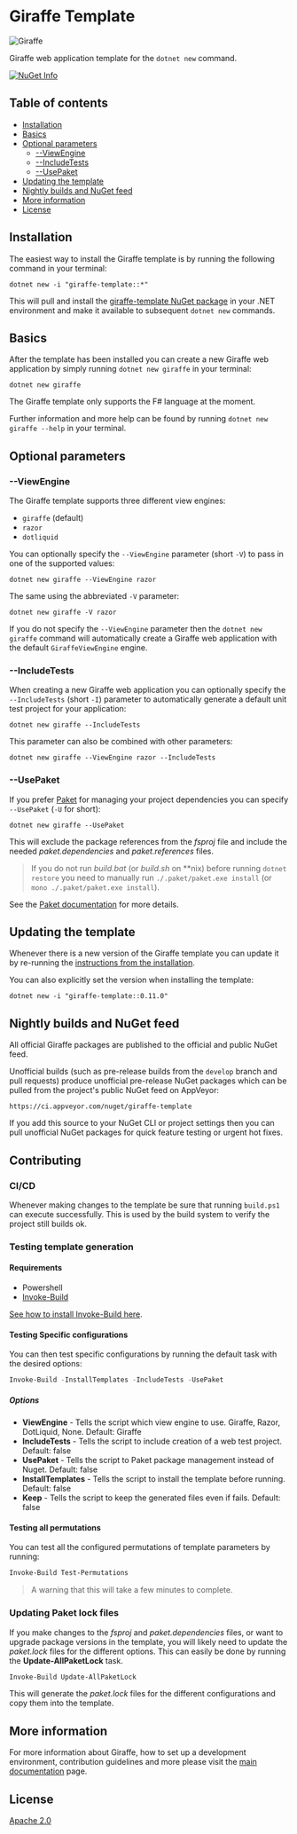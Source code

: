 # Giraffe Template

![Giraffe](https://raw.githubusercontent.com/giraffe-fsharp/Giraffe/master/giraffe.png)

Giraffe web application template for the `dotnet new` command.

[![NuGet Info](https://buildstats.info/nuget/giraffe-template)](https://www.nuget.org/packages/giraffe-template/)

## Table of contents

- [Installation](#installation)
- [Basics](#basics)
- [Optional parameters](#optional-parameters)
    - [--ViewEngine](#--viewengine)
    - [--IncludeTests](#--includetests)
    - [--UsePaket](#--usepaket)
- [Updating the template](#updating-the-template)
- [Nightly builds and NuGet feed](#nightly-builds-and-nuget-feed)
- [More information](#more-information)
- [License](#license)

## Installation

The easiest way to install the Giraffe template is by running the following command in your terminal:

```
dotnet new -i "giraffe-template::*"
```

This will pull and install the [giraffe-template NuGet package](https://www.nuget.org/packages/giraffe-template/) in your .NET environment and make it available to subsequent `dotnet new` commands.

## Basics

After the template has been installed you can create a new Giraffe web application by simply running `dotnet new giraffe` in your terminal:

```
dotnet new giraffe
```

The Giraffe template only supports the F# language at the moment.

Further information and more help can be found by running `dotnet new giraffe --help` in your terminal.

## Optional parameters

### --ViewEngine

The Giraffe template supports three different view engines:

- `giraffe` (default)
- `razor`
- `dotliquid`

You can optionally specify the `--ViewEngine` parameter (short `-V`) to pass in one of the supported values:

```
dotnet new giraffe --ViewEngine razor
```

The same using the abbreviated `-V` parameter:

```
dotnet new giraffe -V razor
```

If you do not specify the `--ViewEngine` parameter then the `dotnet new giraffe` command will automatically create a Giraffe web application with the default `GiraffeViewEngine` engine.

### --IncludeTests

When creating a new Giraffe web application you can optionally specify the `--IncludeTests` (short `-I`) parameter to automatically generate a default unit test project for your application:

```
dotnet new giraffe --IncludeTests
```

This parameter can also be combined with other parameters:

```
dotnet new giraffe --ViewEngine razor --IncludeTests
```

### --UsePaket

If you prefer [Paket](https://fsprojects.github.io/) for managing your project dependencies you can specify `--UsePaket` (`-U` for short):

```
dotnet new giraffe --UsePaket
```

This will exclude the package references from the *fsproj* file and include the needed *paket.dependencies* and *paket.references* files.

> If you do not run *build.bat* (or *build.sh* on **nix) before running `dotnet restore` you need to manually run `./.paket/paket.exe install` (or `mono ./.paket/paket.exe install`).

See the [Paket documentation](https://fsprojects.github.io/) for more details.

## Updating the template

Whenever there is a new version of the Giraffe template you can update it by re-running the [instructions from the installation](#installation).

You can also explicitly set the version when installing the template:

```
dotnet new -i "giraffe-template::0.11.0"
```

## Nightly builds and NuGet feed

All official Giraffe packages are published to the official and public NuGet feed.

Unofficial builds (such as pre-release builds from the `develop` branch and pull requests) produce unofficial pre-release NuGet packages which can be pulled from the project's public NuGet feed on AppVeyor:

```
https://ci.appveyor.com/nuget/giraffe-template
```

If you add this source to your NuGet CLI or project settings then you can pull unofficial NuGet packages for quick feature testing or urgent hot fixes.

## Contributing

### CI/CD

Whenever making changes to the template be sure that running `build.ps1` can execute successfully. This is used by the build system to verify the project still builds ok.

### Testing template generation

#### Requirements

- Powershell
- [Invoke-Build](https://github.com/nightroman/Invoke-Build)

[See how to install Invoke-Build here](https://github.com/nightroman/Invoke-Build#install-as-module).

#### Testing Specific configurations

You can then test specific configurations by running the default task with the desired options:

```powershell
Invoke-Build -InstallTemplates -IncludeTests -UsePaket
```

##### Options

- **ViewEngine** - Tells the script which view engine to use. Giraffe, Razor, DotLiquid, None. Default: Giraffe
- **IncludeTests** - Tells the script to include creation of a web test project. Default: false
- **UsePaket** - Tells the script to Paket package management instead of Nuget. Default: false
- **InstallTemplates** - Tells the script to install the template before running. Default: false
- **Keep** - Tells the script to keep the generated files even if fails. Default: false

#### Testing all permutations

You can test all the configured permutations of template parameters by running:

```powershell
Invoke-Build Test-Permutations
```

> A warning that this will take a few minutes to complete.

### Updating Paket lock files

If you make changes to the *fsproj* and *paket.dependencies* files, or want to upgrade package versions in the template, you will likely need to update the *paket.lock* files for the different options. This can easily be done by running the **Update-AllPaketLock** task.

```powershell
Invoke-Build Update-AllPaketLock
```

This will generate the *paket.lock* files for the different configurations and copy them into the template.

## More information

For more information about Giraffe, how to set up a development environment, contribution guidelines and more please visit the [main documentation](https://github.com/giraffe-fsharp/Giraffe#table-of-contents) page.

## License

[Apache 2.0](https://raw.githubusercontent.com/giraffe-fsharp/Giraffe.DotLiquid/master/LICENSE)